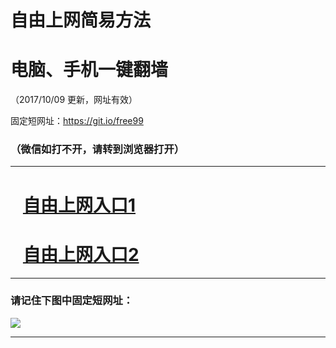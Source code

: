 ﻿# 自由上网简易方法

# 电脑、手机一键翻墙

（2017/10/09 更新，网址有效）

固定短网址：https://git.io/free99

### （微信如打不开，请转到浏览器打开）


***





# &nbsp;&nbsp; <a href="http://ft297386912.fwq-tz-1001.info/fwqtz01.html?t=100900116337 " target="_blank">自由上网入口1</a>
# &nbsp;&nbsp; <a href="http://ft1936724621.fwq-tz-1002.info/fwqtz02.html?t=100900126217 " target="_blank">自由上网入口2</a>
***

### 请记住下图中固定短网址：

<img src="https://s3-us-west-2.amazonaws.com/fwq-1001/yjfq-20170905okok.png" /> 


***

